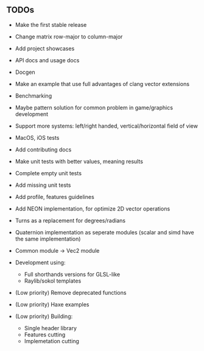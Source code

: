 ## TODOs
- Make the first stable release
- Change matrix row-major to column-major
- Add project showcases
- API docs and usage docs
- Docgen
- Make an example that use full advantages of clang vector extensions
- Benchmarking
- Maybe pattern solution for common problem in game/graphics development
- Support more systems: left/right handed, vertical/horizontal field of view
- MacOS, iOS tests
- Add contributing docs
- Make unit tests with better values, meaning results
- Complete empty unit tests
- Add missing unit tests
- Add profile, features guidelines
- Add NEON implementation, for optimize 2D vector operations
- Turns as a replacement for degrees/radians
- Quaternion implementation as seperate modules (scalar and simd have the same implementation)
- Common module -> Vec2 module

- Development using:
    - Full shorthands versions for GLSL-like
    - Raylib/sokol templates

- (Low priority) Remove deprecated functions

- (Low priority) Haxe examples

- (Low priority) Building:
    - Single header library
    - Features cutting
    - Implemetation cutting